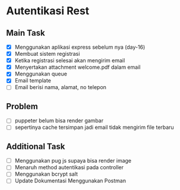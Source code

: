 # Autentikasi Rest

## Main Task
- [x] Menggunakan aplikasi express sebelum nya (day-16)
- [x] Membuat sistem registrasi
- [x] Ketika registrasi selesai akan mengirim email
- [x] Menyertakan attachment welcome.pdf dalam email
- [x] Menggunakan queue
- [x] Email template
- [ ] Email berisi nama, alamat, no telepon

## Problem
- [ ] puppeter belum bisa render gambar
- [ ] sepertinya cache tersimpan jadi email tidak mengirim file terbaru

## Additional Task
- [ ] Menggunakan pug js supaya bisa render image
- [ ] Menaruh method autentikasi pada controller
- [ ] Menggunakan bcrypt salt
- [ ] Update Dokumentasi Menggunakan Postman
